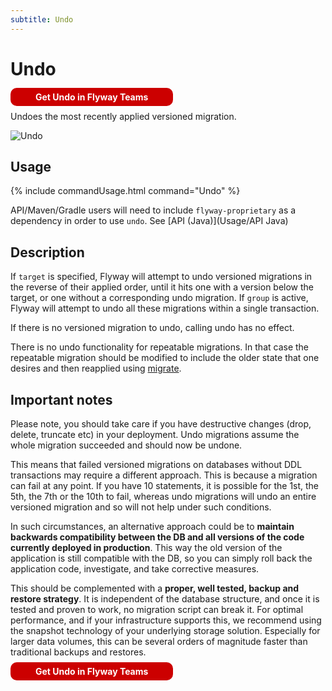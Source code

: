 ```yaml
---
subtitle: Undo
---
```

# Undo

<a style="text-decoration: none; background: rgb(204,0,0); padding: 6px 40px; border-radius: 10px; color: white; font-weight: bold;" href="https://flywaydb.org/try-flyway-teams-edition">Get Undo in Flyway Teams</a>

Undoes the most recently applied versioned migration.

![Undo](assets/command-undo.png)

## Usage
{% include commandUsage.html command="Undo" %}
<br/>

API/Maven/Gradle users will need to include `flyway-proprietary` as a dependency in order to use `undo`. See [API (Java)](Usage/API Java)

## Description

If `target` is specified, Flyway will attempt to undo versioned migrations in the reverse of their applied order, until it hits
one with a version below the target, or one without a corresponding undo migration. If `group` is active, Flyway will attempt to undo all these migrations within a
single transaction. 

If there is no versioned migration to undo, calling undo has no effect.

There is no undo functionality for repeatable migrations. In that case the repeatable migration should be modified to
include the older state that one desires and then reapplied using [migrate](Commands/migrate).

## Important notes

Please note, you should take care if you have destructive changes (drop, delete, truncate etc) in your deployment. 
Undo migrations assume the whole migration succeeded and should now be undone. 

This means that failed versioned migrations on databases without DDL transactions may require a different approach. 
This is because a migration can fail at any point. If you have 10 statements, it is possible for the 1st, the 5th, 
the 7th or the 10th to fail, whereas undo migrations will undo an entire versioned migration and so will not help 
under such conditions. 

In such circumstances, an alternative approach could be to **maintain backwards compatibility between the DB and all 
versions of the code currently deployed in production**. This way the old version of the application is still compatible 
with the DB, so you can simply roll back the application code, investigate, and take corrective measures.

This should be complemented with a **proper, well tested, backup and restore strategy**. It is independent of the database 
structure, and once it is tested and proven to work, no migration script can break it. For optimal performance, and 
if your infrastructure supports this, we recommend using the snapshot technology of your underlying storage solution. 
Especially for larger data volumes, this can be several orders of magnitude faster than traditional backups and restores.

<a style="text-decoration: none; background: rgb(204,0,0); padding: 6px 40px; border-radius: 10px; color: white; font-weight: bold;" href="https://flywaydb.org/try-flyway-teams-edition">Get Undo in Flyway Teams</a>
